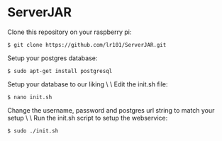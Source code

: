 # ServerJAR
Clone this repository on your raspberry pi:
```
$ git clone https://github.com/lr101/ServerJAR.git
```
Setup your postgres database:
```
$ sudo apt-get install postgresql
```
Setup your database to our liking \\
\\
Edit the init.sh file:
```
$ nano init.sh
```
Change the username, password and postgres url string to match your setup \\
\\
Run the init.sh script to setup the webservice:
```
$ sudo ./init.sh
```
